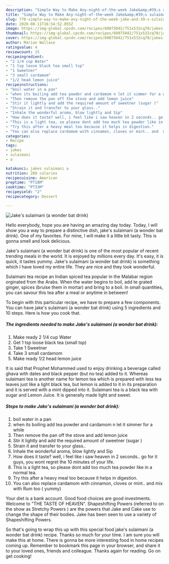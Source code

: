 ```yaml
---
description: "Simple Way to Make Any-night-of-the-week Jake&amp;#39;s sulaimani (a wonder bat drink)"
title: "Simple Way to Make Any-night-of-the-week Jake&amp;#39;s sulaimani (a wonder bat drink)"
slug: 778-simple-way-to-make-any-night-of-the-week-jake-and-39-s-sulaimani-a-wonder-bat-drink
date: 2020-08-11T16:54:52.855Z
image: https://img-global.cpcdn.com/recipes/60075042/751x532cq70/jakes-sulaimani-a-wonder-bat-drink-recipe-main-photo.jpg
thumbnail: https://img-global.cpcdn.com/recipes/60075042/751x532cq70/jakes-sulaimani-a-wonder-bat-drink-recipe-main-photo.jpg
cover: https://img-global.cpcdn.com/recipes/60075042/751x532cq70/jakes-sulaimani-a-wonder-bat-drink-recipe-main-photo.jpg
author: Marian Wallace
ratingvalue: 4
reviewcount: 15
recipeingredient:
- "2 1/4 cup Water"
- "1 tsp loose black tea small tsp"
- "1 Sweetner"
- "3 small cardamom"
- "1/2 head lemon juice"
recipeinstructions:
- "boil water in a pan"
- "when its boiling add tea powder and cardamom n let it simmer for a while"
- "Then remove the pan off the stove and add lemon juice"
- "Stir it lightly and add the required amount of sweetner (sugar )"
- "Strain it and transfer to your glass.."
- "Inhale the wonderful aroma, blow lightly and Sip"
- "How does it taste? well, i feel like i saw heaven in 2 seconds.. go for it guys, you wont regret the 10 minutes of your life."
- "This is a light tea, so please dont add too much tea powder like in a normal tea."
- "Try this after a heavy meal too because it helps in digestion."
- "You can also replace cardamom with cinnamon, cloves or mint.. and  mix with Rum too  ( yummy)"
categories:
- Recipe
tags:
- jakes
- sulaimani
- a

katakunci: jakes sulaimani a 
nutrition: 269 calories
recipecuisine: American
preptime: "PT18M"
cooktime: "PT33M"
recipeyield: "2"
recipecategory: Dessert

---
```



![Jake&#39;s sulaimani (a wonder bat drink)](https://img-global.cpcdn.com/recipes/60075042/751x532cq70/jakes-sulaimani-a-wonder-bat-drink-recipe-main-photo.jpg)

Hello everybody, hope you are having an amazing day today. Today, I will show you a way to prepare a distinctive dish, jake&#39;s sulaimani (a wonder bat drink). One of my favorites. For mine, I will make it a little bit tasty. This is gonna smell and look delicious.

Jake&#39;s sulaimani (a wonder bat drink) is one of the most popular of recent trending meals in the world. It is enjoyed by millions every day. It's easy, it is quick, it tastes yummy. Jake&#39;s sulaimani (a wonder bat drink) is something which I have loved my entire life. They are nice and they look wonderful.

Sulaimani tea recipe an Indian spiced tea popular in the Malabar region orginated from the Arabs. When the water begins to boil, add te grated ginger, spices (bruise them in mortar) and bring to a boil. In small quantities, you can savour this tea after a meal or anytime in between!


To begin with this particular recipe, we have to prepare a few components. You can have jake&#39;s sulaimani (a wonder bat drink) using 5 ingredients and 10 steps. Here is how you cook that.

<!--inarticleads1-->

##### The ingredients needed to make Jake&#39;s sulaimani (a wonder bat drink):

1. Make ready 2 1/4 cup Water
1. Get 1 tsp loose black tea (small tsp)
1. Take 1 Sweetner
1. Take 3 small cardamom
1. Make ready 1/2 head lemon juice


It is said that Prophet Mohammed used to enjoy drinking a beverage called ghava with dates and black pepper (but no tea) added to it. Whereas sulaimani tea is another name for lemon tea which is prepared with less tea leaves just like a light black tea, but lemon is added to it in its preparation and it is served with a mint dipped into it. Sulaimani tea is a black tea with sugar and Lemon Juice. It is generally made light and sweet. 

<!--inarticleads2-->

##### Steps to make Jake&#39;s sulaimani (a wonder bat drink):

1. boil water in a pan
1. when its boiling add tea powder and cardamom n let it simmer for a while
1. Then remove the pan off the stove and add lemon juice
1. Stir it lightly and add the required amount of sweetner (sugar )
1. Strain it and transfer to your glass..
1. Inhale the wonderful aroma, blow lightly and Sip
1. How does it taste? well, i feel like i saw heaven in 2 seconds.. go for it guys, you wont regret the 10 minutes of your life.
1. This is a light tea, so please dont add too much tea powder like in a normal tea.
1. Try this after a heavy meal too because it helps in digestion.
1. You can also replace cardamom with cinnamon, cloves or mint.. and  mix with Rum too  ( yummy)


Your diet is a bank account. Good food choices are good investments. Welcome to &#34;THE TASTE OF HEAVEN&#34;. Shapeshifting Powers (referred to on the show as Stretchy Powers ) are the powers that Jake and Cake use to change the shape of their bodies. Jake has been seen to use a variety of Shapeshifting Powers. 

So that's going to wrap this up with this special food jake&#39;s sulaimani (a wonder bat drink) recipe. Thanks so much for your time. I am sure you will make this at home. There is gonna be more interesting food in home recipes coming up. Remember to bookmark this page in your browser, and share it to your loved ones, friends and colleague. Thanks again for reading. Go on get cooking!
